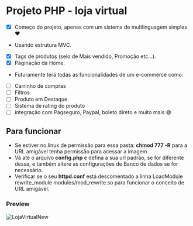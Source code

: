  # Projeto PHP - loja virtual
 
 - [x] Começo do projeto, apenas com um sistema de multlinguagem simples :heart:
 - Usando estrutura MVC.
 - [x] Tags de produtos (selo de Mais vendido, Promoção etc...).
 - [x] Páginação da Home.
 - Futuramente terá todas as funcionalidades de um e-commerce como:
 - [ ] Carrinho de compras
 - [ ] Filtros
 - [ ] Produto em Destaque
 - [ ] Sistema de rating do produto
 - [ ] integração com Pagseguro, Paypal, boleto direto e muito mais :smile:

 ## Para funcionar
 - Se estiver no linux de permissão para essa pasta: <b>chmod 777 -R</b> para a URL amigável tenha permissão para acessar a imagem
 - Vá ate o arquivo <b>config.php</b> e defina a sua url padrão, se for diferente dessa, e também altere as configurações de Banco de dados se for necessário.
 - Verificar se o seu <b>httpd.conf</b> está descomentado a linha LoadModule rewrite_module modules/mod_rewrite.so para funcionar o conceito de URL amigável.
 
 
### Preview
![LojaVirtualNew](https://user-images.githubusercontent.com/31348487/65918728-bf9d0a00-e3b0-11e9-9d88-2363a01fe95c.png)




